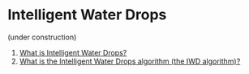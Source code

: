 # Intelligent Water Drops
(under construction)
1) <a href="./what is intelligent water drops.ipynb">What is Intelligent Water Drops?</a>
2) <a href="./what is the intelligent water drops algorithm.ipynb">What is the Intelligent Water Drops algorithm (the IWD algorithm)?</a>
